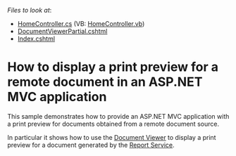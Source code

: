 <!-- default file list -->
*Files to look at*:

* [HomeController.cs](./CS/DXWebApplication1/Controllers/HomeController.cs) (VB: [HomeController.vb](./VB/DXWebApplication1/Controllers/HomeController.vb))
* [DocumentViewerPartial.cshtml](./CS/DXWebApplication1/Views/Home/DocumentViewerPartial.cshtml)
* [Index.cshtml](./CS/DXWebApplication1/Views/Home/Index.cshtml)
<!-- default file list end -->
# How to display a print preview for a remote document in an ASP.NET MVC application


<p>This sample demonstrates how to provide an ASP.NET MVC application with a print preview for documents obtained from a remote document source.</p><p>In particular it shows how to use the <a href="http://documentation.devexpress.com/#AspNet/CustomDocument10009"><u>Document Viewer</u></a> to display a print preview for a document generated by the <a href="http://documentation.devexpress.com/#XtraReports/CustomDocument15665"><u>Report Service</u></a>.</p>

<br/>


